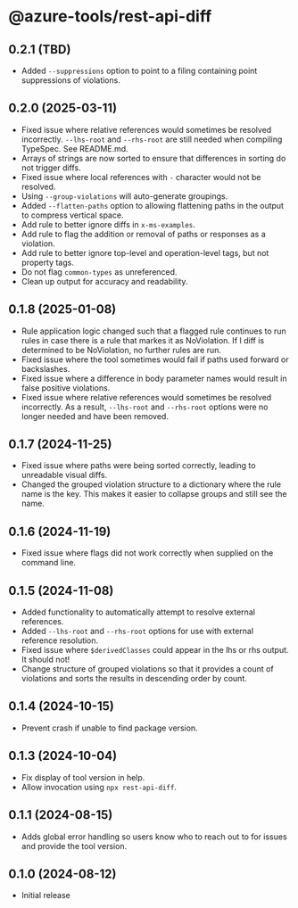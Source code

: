 # @azure-tools/rest-api-diff

## 0.2.1 (TBD)

- Added `--suppressions` option to point to a filing containing point suppressions of violations.

## 0.2.0 (2025-03-11)

- Fixed issue where relative references would sometimes be resolved incorrectly. `--lhs-root`
  and `--rhs-root` are still needed when compiling TypeSpec. See README.md.
- Arrays of strings are now sorted to ensure that differences in sorting do not trigger diffs.
- Fixed issue where local references with `-` character would not be resolved.
- Using `--group-violations` will auto-generate groupings.
- Added `--flatten-paths` option to allowing flattening paths in the output to compress vertical space.
- Add rule to better ignore diffs in `x-ms-examples`.
- Add rule to flag the addition or removal of paths or responses as a violation.
- Add rule to better ignore top-level and operation-level tags, but not property tags.
- Do not flag `common-types` as unreferenced.
- Clean up output for accuracy and readability.

## 0.1.8 (2025-01-08)

- Rule application logic changed such that a flagged rule continues to run rules in case
  there is a rule that markes it as NoViolation. If I diff is determined to be NoViolation,
  no further rules are run.
- Fixed issue where the tool sometimes would fail if paths used forward or backslashes.
- Fixed issue where a difference in body parameter names would result in false positive violations.
- Fixed issue where relative references would sometimes be resolved incorrectly. As a result, `--lhs-root`
  and `--rhs-root` options were no longer needed and have been removed.

## 0.1.7 (2024-11-25)

- Fixed issue where paths were being sorted correctly, leading to unreadable visual diffs.
- Changed the grouped violation structure to a dictionary where the rule name is the key. This makes
  it easier to collapse groups and still see the name.

## 0.1.6 (2024-11-19)

- Fixed issue where flags did not work correctly when supplied on the command line.

## 0.1.5 (2024-11-08)

- Added functionality to automatically attempt to resolve external references.
- Added `--lhs-root` and `--rhs-root` options for use with external reference resolution.
- Fixed issue where `$derivedClasses` could appear in the lhs or rhs output. It should not!
- Change structure of grouped violations so that it provides a count of violations and sorts the results in descending order by count.

## 0.1.4 (2024-10-15)

- Prevent crash if unable to find package version.

## 0.1.3 (2024-10-04)

- Fix display of tool version in help.
- Allow invocation using `npx rest-api-diff`.

## 0.1.1 (2024-08-15)

- Adds global error handling so users know who to reach out to for issues and provide the tool version.

## 0.1.0 (2024-08-12)

- Initial release
